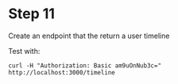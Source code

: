 # Step 11

Create an endpoint that the return a user timeline

Test with:

```
curl -H "Authorization: Basic am9uOnNub3c=" http://localhost:3000/timeline
```
